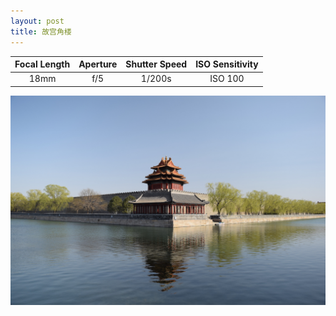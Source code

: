 ```yaml
---
layout: post
title: 故宫角楼
---
```


| Focal Length | Aperture | Shutter Speed | ISO Sensitivity |
|:------------:|:--------:|:-------------:|:---------------:|
| 18mm         | f/5    | 1/200s          | ISO 100        |

![故宫角楼](https://github.com/comacros/comacros.github.io/raw/master/images/DSC_0766.JPG)
